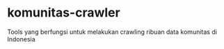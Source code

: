 # komunitas-crawler
Tools yang berfungsi untuk melakukan crawling ribuan data komunitas di Indonesia

